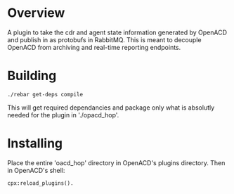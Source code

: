 Overview
========

A plugin to take the cdr and agent state information generated by OpenACD 
and publish in as protobufs in RabbitMQ.  This is meant to decouple OpenACD
from archiving and real-time reporting endpoints.

Building
========

    ./rebar get-deps compile

This will get required dependancies and package only what is absolutly 
needed for the plugin in './opacd_hop'.

Installing
==========

Place the entire 'oacd_hop' directory in OpenACD's plugins directory.  Then 
in OpenACD's shell:

    cpx:reload_plugins().
